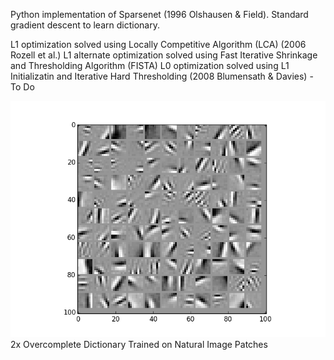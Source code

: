 Python implementation of Sparsenet (1996 Olshausen & Field). Standard gradient descent to learn dictionary. 

L1 optimization solved using Locally Competitive Algorithm (LCA) (2006 Rozell et al.)
L1 alternate optimization solved using Fast Iterative Shrinkage and Thresholding Algorithm (FISTA) 
L0 optimization solved using L1 Initializatin and Iterative Hard Thresholding (2008 Blumensath & Davies) - To Do

![2x Overcomplete Dictionary](./sparse.png)
2x Overcomplete Dictionary Trained on Natural Image Patches

